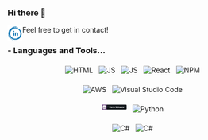 ### Hi there 👋

<a href="https://www.linkedin.com/in/alvaro-raposo/">
  <img align="left" alt="Linkedin" width="30px" src="https://github.com/alvaroraposo/alvaroraposo/blob/master/linkedinlogo.png" />
</a>
Feel free to get in contact!

### - Languages and Tools...

<p align="center">
 <img src="https://simpleicons.org/icons/html5.svg" width="50" alt="HTML" style="vertical-align:top; margin:4px"/>
 <img src="https://simpleicons.org/icons/javascript.svg" width="50" alt="JS" style="vertical-align:top; margin:4px"/>
 <img src="https://simpleicons.org/icons/css3.svg" width="50" alt="JS" style="vertical-align:top; margin:4px"/>
 <img src="https://simpleicons.org/icons/react.svg" width="50" alt="React" style="vertical-align:top; margin:4px"/>
 <img src="https://simpleicons.org/icons/npm.svg" width="50" alt="NPM" style="vertical-align:top; margin:4px"/>
</p>
<p align="center">
 <img src="https://simpleicons.org/icons/amazonaws.svg" width="50" alt="AWS" style="vertical-align:top; margin:4px"/> 
 <img src="https://simpleicons.org/icons/visualstudiocode.svg" width="50" alt="Visual Studio Code" style="vertical-align:top; margin:4px"/>
</p>
<p align="center">
 <img src="https://raw.githubusercontent.com/8bithemant/8bithemant/master/svg/dev/misc/datascience.svg" width="50" alt="Data Science" style="vertical-align:top; margin:4px">
 <img src="https://simpleicons.org/icons/python.svg" width="50" alt="Python" style="vertical-align:top; margin:4px"> 
</p>
<p align="center">
 <img src="https://simpleicons.org/icons/dot-net.svg" width="50" alt="C#" style="vertical-align:top; margin:4px">
 <img src="https://simpleicons.org/icons/csharp.svg" width="50" alt="C#" style="vertical-align:top; margin:4px">  
</p>
<!--
**alvaroraposo/alvaroraposo** is a ✨ _special_ ✨ repository because its `README.md` (this file) appears on your GitHub profile.

Here are some ideas to get you started:

- 🔭 I’m currently working on ...
- 🌱 I’m currently learning ...
- 👯 I’m looking to collaborate on ...
- 🤔 I’m looking for help with ...
- 💬 Ask me about ...
- 📫 How to reach me: ...
- 😄 Pronouns: ...
- ⚡ Fun fact: ...
-->
